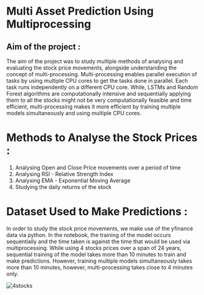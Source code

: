 # Multi Asset Prediction Using Multiprocessing

## Aim of the project : 
The aim of the project was to study multiple methods of analysing and evaluating the stock price movements, alongside understanding the concept of multi-processing. Multi-processing enables parallel execution of tasks by using multiple CPU cores to get the tasks done in parallel. Each task runs independently on a different CPU core. While, LSTMs and Random Forest algorithms are computationally intensive and sequentially applying them to all the stocks might not be very computationally feasible and time efficient, multi-processing makes it more efficient by training multiple models simultaneously and using multiple CPU cores.

# Methods to Analyse the Stock Prices : 
1. Analysing Open and Close Price movements over a period of time
2. Analysing RSI - Relative Strength Index
3. Analysing EMA - Exponential Moving Average
4. Studying the daily returns of the stock

# Dataset Used to Make Predictions : 
In order to study the stock price movements, we make use of the yfinance data via python. In the notebook, the training of the model occurs sequentially and the time taken is against the time that would be used via multiprocessing. While using 4 stocks prices over a span of 24 years, sequential training of the model takes more than 10 minutes to train and make predictions. However, training multiple models simultaneously takes more than 10 minutes, however, multi-processing takes close to 4 minutes only.

![4stocks](https://github.com/user-attachments/assets/60ab44e9-fada-4efb-8d8f-9eed0a61952a)



